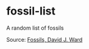 # fossil-list
A random list of fossils

Source: [Fossils, David J. Ward](https://www.dk.com/uk/book/9780241471432-handbook-of-fossils/)
